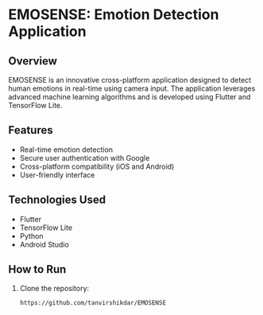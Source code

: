 # EMOSENSE: Emotion Detection Application

## Overview
EMOSENSE is an innovative cross-platform application designed to detect human emotions in real-time using camera input. The application leverages advanced machine learning algorithms and is developed using Flutter and TensorFlow Lite.

## Features
- Real-time emotion detection
- Secure user authentication with Google
- Cross-platform compatibility (iOS and Android)
- User-friendly interface

## Technologies Used
- Flutter
- TensorFlow Lite
- Python
- Android Studio

## How to Run
1. Clone the repository:
   ```sh
   https://github.com/tanvirshikdar/EMOSENSE
